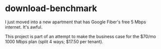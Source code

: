 # download-benchmark

I just moved into a new apartment that has Google Fiber's free 5 Mbps internet. It's awful.

This project is part of an attempt to make the business case for the $70/mo 1000 Mbps plan (split 4 ways; $17.50 per tenant).

